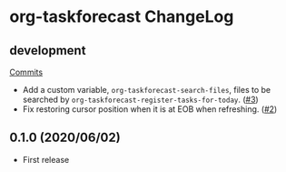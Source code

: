 # org-taskforecast ChangeLog

## development

[Commits](https://github.com/HKey/org-taskforecast/compare/0.1.0...master)

- Add a custom variable, `org-taskforecast-search-files`, files to be searched by `org-taskforecast-register-tasks-for-today`. ([#3](https://github.com/HKey/org-taskforecast/pull/3))
- Fix restoring cursor position when it is at EOB when refreshing. ([#2](https://github.com/HKey/org-taskforecast/pull/2))

## 0.1.0 (2020/06/02)

- First release
